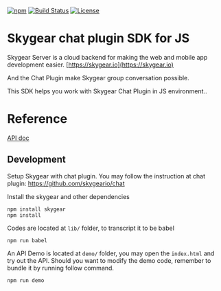 [![npm](https://img.shields.io/npm/v/skygear-chat.svg)](https://www.npmjs.com/package/skygear-chat)
[![Build
Status](https://travis-ci.org/SkygearIO/chat.svg)](https://travis-ci.org/SkygearIO/chat)
[![License](https://img.shields.io/npm/l/skygear.svg)](https://www.npmjs.com/package/skygear)

# Skygear chat plugin SDK for JS

Skygear Server is a cloud backend for making the web and mobile app
development easier. [https://skygear.io](https://skygear.io)

And the Chat Plugin make Skygear group conversation possible.

This SDK helps you work with Skygear Chat Plugin in JS environment..

# Reference

[API doc](https://docs.skygear.io/js/chat/reference/latest/)


## Development

Setup Skygear with chat plugin. You may follow the instruction at chat
plugin: https://github.com/skygeario/chat

Install the skygear and other dependencies
```
npm install skygear
npm install
```

Codes are located at `lib/` folder, to transcript it to be babel
```
npm run babel
```

An API Demo is located at `demo/` folder, you may open the `index.html` and
try out the API. Should you want to modify the demo code, remember to bundle
it by running follow command.

```
npm run demo
```
